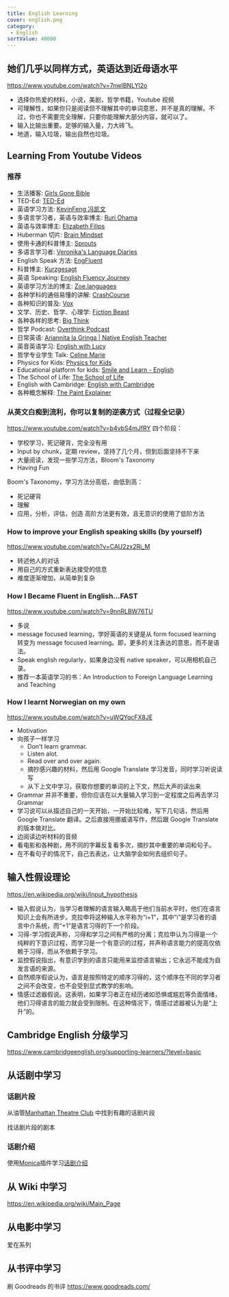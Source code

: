 ```yaml
---
title: English Learning
cover: english.png
category:
 - English
sortValue: 40000
---
```


## 她们几乎以同样方式，英语达到近母语水平

<https://www.youtube.com/watch?v=7nwIBNLYl2o>

- 选择你热爱的材料，小说，美剧，哲学书籍，Youtube 视频
- 可理解性，如果你只是阅读但不理解其中的单词意思，并不是真的理解。不过，你也不需要完全理解，只要你能理解大部分内容，就可以了。
- 输入比输出重要。足够的输入量，力大砖飞。
- 地道，输入垃圾，输出自然也垃圾。

## Learning From Youtube Videos

### 推荐

- 生活播客: [Girls Gone Bible](https://www.youtube.com/@GirlsGoneBible)
- TED-Ed: [TED-Ed](https://www.youtube.com/@TEDEd)
- 英语学习方法: [KevinFeng 冯凯文](https://www.youtube.com/@IAmKevinFeng)
- 多语言学习者，英语与效率博主: [Ruri Ohama](https://www.youtube.com/@ruriohama)
- 英语与效率博主: [Elizabeth Filips](https://www.youtube.com/@elizabethfilips)
- Huberman 切片: [Brain Mindset](https://www.youtube.com/@brain.mindset)
- 使用卡通的科普博主: [Sprouts](https://www.youtube.com/@sprouts)
- 多语言学习者: [Veronika's Language Diaries](https://www.youtube.com/@veronika_languagediaries)
- English Speak 方法: [EngFluent](https://www.youtube.com/@EngfluentPlus)
- 科普博主: [Kurzgesagt](https://www.youtube.com/@Kurzgesagt)
- 英语 Speaking: [English Fluency Journey](https://www.youtube.com/@EnglishFluencyJourney)
- 英语学习方法的博主: [Zoe.languages](https://www.youtube.com/@zoe.languages)
- 各种学科的通俗易懂的讲解: [CrashCourse](https://www.youtube.com/@crashcourse)
- 各种知识的普及: [Vox](https://www.youtube.com/@Vox)
- 文学、历史、哲学、心理学: [Fiction Beast](https://www.youtube.com/@Fiction_Beast)
- 各种各样的思考: [Big Think](https://www.youtube.com/@bigthink)
- 哲学 Podcast: [Overthink Podcast](https://www.youtube.com/@OverthinkPodcastPhilosophy)
- 日常英语: [Ariannita la Gringa | Native English Teacher](https://www.youtube.com/@ariannitalagringa)
- 英音英语学习: [English with Lucy](https://www.youtube.com/@EnglishwithLucy)
- 哲学专业学生 Talk: [Celine Marie](https://www.youtube.com/@celine_marie)
- Physics for Kids: [Physics for Kids](https://www.youtube.com/playlist?list=PLFMuuV5u2TAv6ySNBG0DG-ITNQS8XYqcv)
- Educational platform for kids: [Smile and Learn - English ](https://www.youtube.com/@SmileandLearnEnglish/playlists)
- The School of Life: [The School of Life](https://www.youtube.com/@theschooloflifetv)
- English with Cambridge: [English with Cambridge](https://www.youtube.com/@cambridgeenglishtv)
- 各种概念解释: [The Paint Explainer](https://www.youtube.com/@ThePaintExplainer)

### 从英文白痴到流利，你可以复制的逆袭方式（过程全记录）

<https://www.youtube.com/watch?v=b4vbS4mJfRY>
四个阶段：

- 学校学习，死记硬背，完全没有用
- Input by chunk，定期 review，坚持了几个月，但到后面坚持不下来
- 大量阅读，发现一些学习方法，Bloom's Taxonomy
- Having Fun

Boom's Taxonomy，学习方法分高低，由低到高：

- 死记硬背
- 理解
- 应用，分析，评估，创造
  高阶方法更有效，且无意识的使用了低阶方法

### How to improve your English speaking skills (by yourself)

<https://www.youtube.com/watch?v=CAU2zx2Ri_M>

- 转述他人的对话
- 用自己的方式重新表达接受的信息
- 难度逐渐增加，从简单到复杂

### How I Became Fluent in English...FAST

<https://www.youtube.com/watch?v=9nnRLBW76TU>

- 多说
- message focused learning，学好英语的关键是从 form focused learning 转变为 message focused learning。即，更多的关注表达的意思，而不是语法。
- Speak english regularly，如果身边没有 native speaker，可以用相机自己录。
- 推荐一本英语学习的书：An Introduction to Foreign Language Learning and Teaching

### How I learnt Norwegian on my own

https://www.youtube.com/watch?v=uWQYqcFX8JE

- Motivation
- 向孩子一样学习
  - Don't learn grammar.
  - Listen alot.
  - Read over and over again.
  - 摘抄感兴趣的材料，然后用 Google Translate 学习发音，同时学习听说读写
  - 从下上文中学习，获取你想要的单词的上下文，然后大声的读出来
- Grammar 并非不重要，但你应该在以大量输入学习到一定程度之后再去学习 Grammar
- 学习说可以从描述自己的一天开始，一开始比较难，写下几句话，然后用 Google Translate 翻译。之后直接用挪威语写作，然后跟 Google Translate 的版本做对比。
- 边阅读边听材料的音频
- 看电影和各种剧，用不同的字幕反复看多次，摘抄其中重要的单词和句子。
- 在不看句子的情况下，自己去表达，让大脑学会如何去组织句子。

## 输入性假设理论

https://en.wikipedia.org/wiki/Input_hypothesis

- 输入假说认为，当学习者理解的语言输入略高于他们当前水平时，他们在语言知识上会有所进步。克拉申将这种输入水平称为“i+1”，其中“i”是学习者的语言中介系统，而“+1”是语言习得的下一个阶段。
- 习得-学习假说声称，习得和学习之间有严格的分离；克拉申认为习得是一个纯粹的下意识过程，而学习是一个有意识的过程，并声称语言能力的提高仅依赖于习得，而从不依赖于学习。
- 监控假说指出，有意识学到的语言只能用来监控语言输出；它永远不能成为自发言语的来源。
- 自然顺序假说认为，语言是按照特定的顺序习得的，这个顺序在不同的学习者之间不会改变，也不会受到显式教学的影响。
- 情感过滤器假说。这表明，如果学习者正在经历诸如恐惧或尴尬等负面情绪，他们习得语言的能力就会受到限制。在这种情况下，情感过滤器被认为是“上升”的。

## Cambridge English 分级学习

https://www.cambridgeenglish.org/supporting-learners/?level=basic

## 从话剧中学习

### 话剧片段

从油管[Manhattan Theatre Club](https://www.youtube.com/watch?v=Ud4EAsZamzc) 中找到有趣的话剧片段

找话剧片段的剧本

### 话剧介绍

使用[Monica](https://monica.im/?index=1&from=extension_nav)插件学习[话剧介绍](https://www.manhattantheatreclub.com/)

## 从 Wiki 中学习

<https://en.wikipedia.org/wiki/Main_Page>

## 从电影中学习

爱在系列

## 从书评中学习

刷 Goodreads 的书评
<https://www.goodreads.com/>
